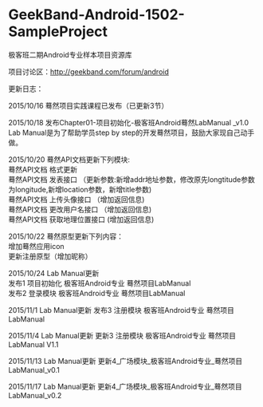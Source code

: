 ﻿# GeekBand-Android-1502-SampleProject

极客班二期Android专业样本项目资源库

项目讨论区：http://geekband.com/forum/android

更新日志：

2015/10/16 蓦然项目实践课程已发布（已更新3节）

2015/10/18 发布Chapter01-项目初始化-极客班Android蓦然LabManual _v1.0  
Lab Manual是为了帮助学员step by step的开发蓦然项目，鼓励大家现自己动手做。

2015/10/20 蓦然API文档更新下列模块:  
 蓦然API文档 格式更新  
 蓦然API文档 发表接口 （更新参数:新增addr地址参数，修改原先longtitude参数为longitude,新增location参数，新增title参数)  
 蓦然API文档 上传头像接口 （增加返回信息)  
 蓦然API文档 更改用户名接口 （增加返回信息)  
 蓦然API文档 获取地理位置接口 (增加返回信息)   
 
2015/10/22 蓦然原型更新下列内容：  
增加蓦然应用icon  
更新注册原型（增加昵称）  

2015/10/24 Lab Manual更新  
发布1 项目初始化 极客班Android专业 蓦然项目LabManual  
发布2 登录模块 极客班Android专业 蓦然项目LabManual  

2015/11/1 Lab Manual更新
发布3 注册模块 极客班Android专业 蓦然项目LabManual

2015/11/4 Lab Manual更新
更新3 注册模块 极客班Android专业 蓦然项目LabManual V1.1

2015/11/13 Lab Manual更新
更新4_广场模块_极客班Android专业_蓦然项目LabManual_v0.1

2015/11/17 Lab Manual更新
更新4_广场模块_极客班Android专业_蓦然项目LabManual_v0.2